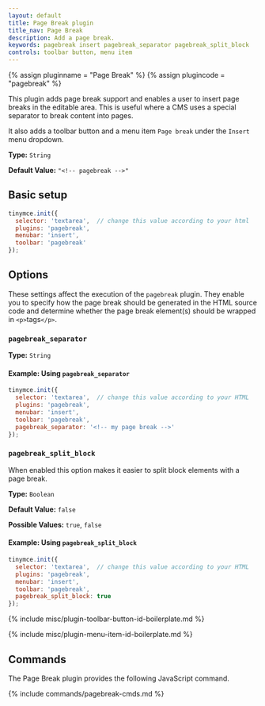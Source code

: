 ```yaml
---
layout: default
title: Page Break plugin
title_nav: Page Break
description: Add a page break.
keywords: pagebreak insert pagebreak_separator pagebreak_split_block
controls: toolbar button, menu item
---
```


{% assign pluginname = "Page Break" %}
{% assign plugincode = "pagebreak" %}

This plugin adds page break support and enables a user to insert page breaks in the editable area. This is useful where a CMS uses a special separator to break content into pages.

It also adds a toolbar button and a menu item `Page break` under the `Insert` menu dropdown.

**Type:** `String`

**Default Value:** `"<!-- pagebreak -->"`

## Basic setup

```js
tinymce.init({
  selector: 'textarea',  // change this value according to your html
  plugins: 'pagebreak',
  menubar: 'insert',
  toolbar: 'pagebreak'
});
```

## Options

These settings affect the execution of the `pagebreak` plugin. They enable you to specify how the page break should be generated in the HTML source code and determine whether the page break element(s) should be wrapped in `<p>`tags`</p>`.

### `pagebreak_separator`

**Type:** `String`

#### Example: Using `pagebreak_separator`

```js
tinymce.init({
  selector: 'textarea',  // change this value according to your HTML
  plugins: 'pagebreak',
  menubar: 'insert',
  toolbar: 'pagebreak',
  pagebreak_separator: '<!-- my page break -->'
});
```

### `pagebreak_split_block`

When enabled this option makes it easier to split block elements with a page break.

**Type:** `Boolean`

**Default Value:** `false`

**Possible Values:** `true`, `false`

#### Example: Using `pagebreak_split_block`

```js
tinymce.init({
  selector: 'textarea',  // change this value according to your HTML
  plugins: 'pagebreak',
  menubar: 'insert',
  toolbar: 'pagebreak',
  pagebreak_split_block: true
});
```

{% include misc/plugin-toolbar-button-id-boilerplate.md %}

{% include misc/plugin-menu-item-id-boilerplate.md %}

## Commands

The Page Break plugin provides the following JavaScript command.

{% include commands/pagebreak-cmds.md %}
